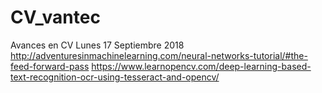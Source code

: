 # CV_vantec
Avances en CV
Lunes 17 Septiembre 2018
http://adventuresinmachinelearning.com/neural-networks-tutorial/#the-feed-forward-pass
https://www.learnopencv.com/deep-learning-based-text-recognition-ocr-using-tesseract-and-opencv/
